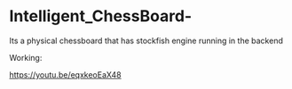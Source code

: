 # Intelligent_ChessBoard-
Its a physical chessboard that has stockfish engine running in the backend

Working: 

https://youtu.be/eqxkeoEaX48
